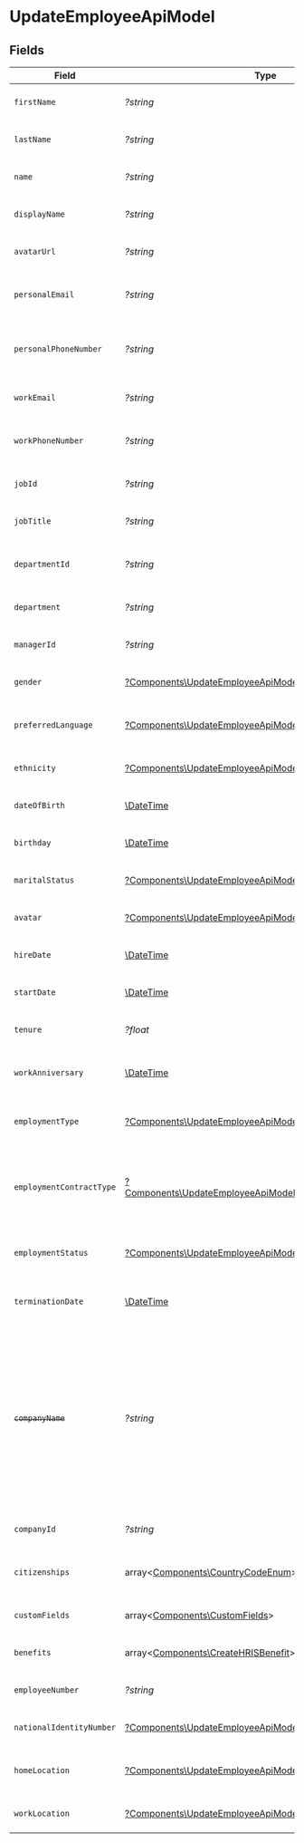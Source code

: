 # UpdateEmployeeApiModel


## Fields

| Field                                                                                                                                              | Type                                                                                                                                               | Required                                                                                                                                           | Description                                                                                                                                        | Example                                                                                                                                            |
| -------------------------------------------------------------------------------------------------------------------------------------------------- | -------------------------------------------------------------------------------------------------------------------------------------------------- | -------------------------------------------------------------------------------------------------------------------------------------------------- | -------------------------------------------------------------------------------------------------------------------------------------------------- | -------------------------------------------------------------------------------------------------------------------------------------------------- |
| `firstName`                                                                                                                                        | *?string*                                                                                                                                          | :heavy_minus_sign:                                                                                                                                 | The employee first name                                                                                                                            | Issac                                                                                                                                              |
| `lastName`                                                                                                                                         | *?string*                                                                                                                                          | :heavy_minus_sign:                                                                                                                                 | The employee last name                                                                                                                             | Newton                                                                                                                                             |
| `name`                                                                                                                                             | *?string*                                                                                                                                          | :heavy_minus_sign:                                                                                                                                 | The employee name                                                                                                                                  | Issac Newton                                                                                                                                       |
| `displayName`                                                                                                                                      | *?string*                                                                                                                                          | :heavy_minus_sign:                                                                                                                                 | The employee display name                                                                                                                          | Sir Issac Newton                                                                                                                                   |
| `avatarUrl`                                                                                                                                        | *?string*                                                                                                                                          | :heavy_minus_sign:                                                                                                                                 | The employee avatar Url                                                                                                                            | https://example.com/avatar.png                                                                                                                     |
| `personalEmail`                                                                                                                                    | *?string*                                                                                                                                          | :heavy_minus_sign:                                                                                                                                 | The employee personal email                                                                                                                        | isaac.newton@example.com                                                                                                                           |
| `personalPhoneNumber`                                                                                                                              | *?string*                                                                                                                                          | :heavy_minus_sign:                                                                                                                                 | The employee personal phone number                                                                                                                 | +1234567890                                                                                                                                        |
| `workEmail`                                                                                                                                        | *?string*                                                                                                                                          | :heavy_minus_sign:                                                                                                                                 | The employee work email                                                                                                                            | newton@example.com                                                                                                                                 |
| `workPhoneNumber`                                                                                                                                  | *?string*                                                                                                                                          | :heavy_minus_sign:                                                                                                                                 | The employee work phone number                                                                                                                     | +1234567890                                                                                                                                        |
| `jobId`                                                                                                                                            | *?string*                                                                                                                                          | :heavy_minus_sign:                                                                                                                                 | The employee job id                                                                                                                                | R-6789                                                                                                                                             |
| `jobTitle`                                                                                                                                         | *?string*                                                                                                                                          | :heavy_minus_sign:                                                                                                                                 | The employee job title                                                                                                                             | Physicist                                                                                                                                          |
| `departmentId`                                                                                                                                     | *?string*                                                                                                                                          | :heavy_minus_sign:                                                                                                                                 | The employee department id                                                                                                                         | 3093                                                                                                                                               |
| `department`                                                                                                                                       | *?string*                                                                                                                                          | :heavy_minus_sign:                                                                                                                                 | The employee department                                                                                                                            | Physics                                                                                                                                            |
| `managerId`                                                                                                                                        | *?string*                                                                                                                                          | :heavy_minus_sign:                                                                                                                                 | The employee manager ID                                                                                                                            | 67890                                                                                                                                              |
| `gender`                                                                                                                                           | [?Components\UpdateEmployeeApiModelGender](../../Models/Components/UpdateEmployeeApiModelGender.md)                                                | :heavy_minus_sign:                                                                                                                                 | The employee gender                                                                                                                                | male                                                                                                                                               |
| `preferredLanguage`                                                                                                                                | [?Components\UpdateEmployeeApiModelPreferredLanguage](../../Models/Components/UpdateEmployeeApiModelPreferredLanguage.md)                          | :heavy_minus_sign:                                                                                                                                 | The employee preferred language                                                                                                                    | en_US                                                                                                                                              |
| `ethnicity`                                                                                                                                        | [?Components\UpdateEmployeeApiModelEthnicity](../../Models/Components/UpdateEmployeeApiModelEthnicity.md)                                          | :heavy_minus_sign:                                                                                                                                 | The employee ethnicity                                                                                                                             | white                                                                                                                                              |
| `dateOfBirth`                                                                                                                                      | [\DateTime](https://www.php.net/manual/en/class.datetime.php)                                                                                      | :heavy_minus_sign:                                                                                                                                 | The employee date_of_birth                                                                                                                         | 1990-01-01T00:00.000Z                                                                                                                              |
| `birthday`                                                                                                                                         | [\DateTime](https://www.php.net/manual/en/class.datetime.php)                                                                                      | :heavy_minus_sign:                                                                                                                                 | The employee birthday                                                                                                                              | 2021-01-01T00:00:00Z                                                                                                                               |
| `maritalStatus`                                                                                                                                    | [?Components\UpdateEmployeeApiModelMaritalStatus](../../Models/Components/UpdateEmployeeApiModelMaritalStatus.md)                                  | :heavy_minus_sign:                                                                                                                                 | The employee marital status                                                                                                                        | single                                                                                                                                             |
| `avatar`                                                                                                                                           | [?Components\UpdateEmployeeApiModelAvatar](../../Models/Components/UpdateEmployeeApiModelAvatar.md)                                                | :heavy_minus_sign:                                                                                                                                 | The employee avatar                                                                                                                                | https://example.com/avatar.png                                                                                                                     |
| `hireDate`                                                                                                                                         | [\DateTime](https://www.php.net/manual/en/class.datetime.php)                                                                                      | :heavy_minus_sign:                                                                                                                                 | The employee hire date                                                                                                                             | 2021-01-01T00:00.000Z                                                                                                                              |
| `startDate`                                                                                                                                        | [\DateTime](https://www.php.net/manual/en/class.datetime.php)                                                                                      | :heavy_minus_sign:                                                                                                                                 | The employee start date                                                                                                                            | 2021-01-01T00:00.000Z                                                                                                                              |
| `tenure`                                                                                                                                           | *?float*                                                                                                                                           | :heavy_minus_sign:                                                                                                                                 | The employee tenure                                                                                                                                | 2                                                                                                                                                  |
| `workAnniversary`                                                                                                                                  | [\DateTime](https://www.php.net/manual/en/class.datetime.php)                                                                                      | :heavy_minus_sign:                                                                                                                                 | The employee work anniversary                                                                                                                      | 2021-01-01T00:00:00Z                                                                                                                               |
| `employmentType`                                                                                                                                   | [?Components\UpdateEmployeeApiModelEmploymentType](../../Models/Components/UpdateEmployeeApiModelEmploymentType.md)                                | :heavy_minus_sign:                                                                                                                                 | The employee employment type                                                                                                                       | full_time                                                                                                                                          |
| `employmentContractType`                                                                                                                           | [?Components\UpdateEmployeeApiModelEmploymentContractType](../../Models/Components/UpdateEmployeeApiModelEmploymentContractType.md)                | :heavy_minus_sign:                                                                                                                                 | The employment work schedule type (e.g., full-time, part-time)                                                                                     | full_time                                                                                                                                          |
| `employmentStatus`                                                                                                                                 | [?Components\UpdateEmployeeApiModelEmploymentStatus](../../Models/Components/UpdateEmployeeApiModelEmploymentStatus.md)                            | :heavy_minus_sign:                                                                                                                                 | The employee employment status                                                                                                                     | active                                                                                                                                             |
| `terminationDate`                                                                                                                                  | [\DateTime](https://www.php.net/manual/en/class.datetime.php)                                                                                      | :heavy_minus_sign:                                                                                                                                 | The employee termination date                                                                                                                      | 2021-01-01T00:00:00Z                                                                                                                               |
| ~~`companyName`~~                                                                                                                                  | *?string*                                                                                                                                          | :heavy_minus_sign:                                                                                                                                 | : warning: ** DEPRECATED **: This will be removed in a future release, please migrate away from it as soon as possible.<br/><br/>The employee company name | Example Corp                                                                                                                                       |
| `companyId`                                                                                                                                        | *?string*                                                                                                                                          | :heavy_minus_sign:                                                                                                                                 | The employee company id                                                                                                                            | 1234567890                                                                                                                                         |
| `citizenships`                                                                                                                                     | array<[Components\CountryCodeEnum](../../Models/Components/CountryCodeEnum.md)>                                                                    | :heavy_minus_sign:                                                                                                                                 | The citizenships of the Employee                                                                                                                   |                                                                                                                                                    |
| `customFields`                                                                                                                                     | array<[Components\CustomFields](../../Models/Components/CustomFields.md)>                                                                          | :heavy_minus_sign:                                                                                                                                 | The employee custom fields                                                                                                                         |                                                                                                                                                    |
| `benefits`                                                                                                                                         | array<[Components\CreateHRISBenefit](../../Models/Components/CreateHRISBenefit.md)>                                                                | :heavy_minus_sign:                                                                                                                                 | Current benefits of the employee                                                                                                                   |                                                                                                                                                    |
| `employeeNumber`                                                                                                                                   | *?string*                                                                                                                                          | :heavy_minus_sign:                                                                                                                                 | The assigned employee number                                                                                                                       | 125                                                                                                                                                |
| `nationalIdentityNumber`                                                                                                                           | [?Components\UpdateEmployeeApiModelNationalIdentityNumber](../../Models/Components/UpdateEmployeeApiModelNationalIdentityNumber.md)                | :heavy_minus_sign:                                                                                                                                 | The national identity number                                                                                                                       |                                                                                                                                                    |
| `homeLocation`                                                                                                                                     | [?Components\UpdateEmployeeApiModelHomeLocation](../../Models/Components/UpdateEmployeeApiModelHomeLocation.md)                                    | :heavy_minus_sign:                                                                                                                                 | The employee home location                                                                                                                         |                                                                                                                                                    |
| `workLocation`                                                                                                                                     | [?Components\UpdateEmployeeApiModelWorkLocation](../../Models/Components/UpdateEmployeeApiModelWorkLocation.md)                                    | :heavy_minus_sign:                                                                                                                                 | The employee work location                                                                                                                         |                                                                                                                                                    |